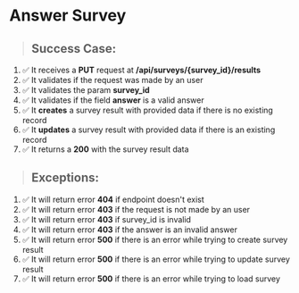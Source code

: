 # Answer Survey

> ## Success Case:

1. ✅ It receives a **PUT** request at **/api/surveys/{survey_id}/results**
2. ✅ It validates if the request was made by an user
3. ✅ It validates the param **survey_id**
4. ✅ It validates if the field **answer** is a valid answer
5. ✅ It **creates** a survey result with provided data if there is no existing record
6. ✅ It **updates** a survey result with provided data if there is an existing record
7. ✅ It returns a **200** with the survey result data

> ## Exceptions:

1. ✅ It will return error **404** if endpoint doesn't exist
2. ✅ It will return error **403** if the request is not made by an user
3. ✅ It will return error **403** if survey_id is invalid
4. ✅ It will return error **403** if the answer is an invalid answer
5. ✅ It will return error **500** if there is an error while trying to create survey result
6. ✅ It will return error **500** if there is an error while trying to update survey result
7. ✅ It will return error **500** if there is an error while trying to load survey
